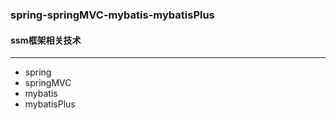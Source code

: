 ### spring-springMVC-mybatis-mybatisPlus
#### ssm框架相关技术
---
- spring
- springMVC
- mybatis
- mybatisPlus